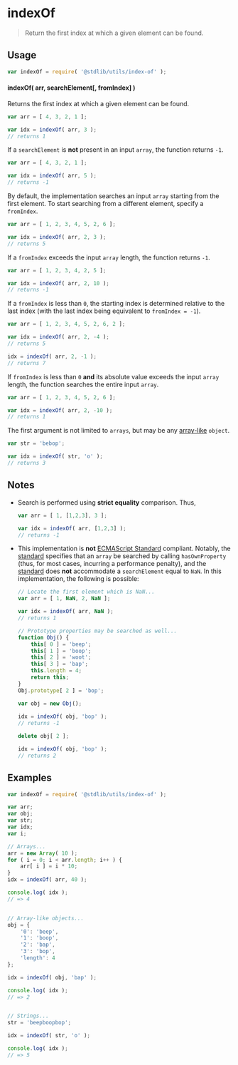 # indexOf

> Return the first index at which a given element can be found.


<section class="usage">

## Usage

``` javascript
var indexOf = require( '@stdlib/utils/index-of' );
```

#### indexOf( arr, searchElement\[, fromIndex\] )

Returns the first index at which a given element can be found.

``` javascript
var arr = [ 4, 3, 2, 1 ];

var idx = indexOf( arr, 3 );
// returns 1
```

If a `searchElement` is __not__ present in an input `array`, the function returns `-1`.

``` javascript
var arr = [ 4, 3, 2, 1 ];

var idx = indexOf( arr, 5 );
// returns -1
```

By default, the implementation searches an input `array` starting from the first element. To start searching from a different element, specify a `fromIndex`.

``` javascript
var arr = [ 1, 2, 3, 4, 5, 2, 6 ];

var idx = indexOf( arr, 2, 3 );
// returns 5
```

If a `fromIndex` exceeds the input `array` length, the function returns `-1`.

``` javascript
var arr = [ 1, 2, 3, 4, 2, 5 ];

var idx = indexOf( arr, 2, 10 );
// returns -1
```

If a `fromIndex` is less than `0`, the starting index is determined relative to the last index (with the last index being equivalent to `fromIndex = -1`).

``` javascript
var arr = [ 1, 2, 3, 4, 5, 2, 6, 2 ];

var idx = indexOf( arr, 2, -4 );
// returns 5

idx = indexOf( arr, 2, -1 );
// returns 7
```

If `fromIndex` is less than `0` __and__ its absolute value exceeds the input `array` length, the function searches the entire input `array`.

``` javascript
var arr = [ 1, 2, 3, 4, 5, 2, 6 ];

var idx = indexOf( arr, 2, -10 );
// returns 1
```

The first argument is not limited to `arrays`, but may be any [array-like][array-like] `object`.

``` javascript
var str = 'bebop';

var idx = indexOf( str, 'o' );
// returns 3
```

<!-- </usage> -->


<section class="notes">

## Notes

* Search is performed using __strict equality__ comparison. Thus,
    
  ``` javascript
  var arr = [ 1, [1,2,3], 3 ];

  var idx = indexOf( arr, [1,2,3] );
  // returns -1
  ```

* This implementation is __not__ [ECMAScript Standard][ecma-262] compliant. Notably, the [standard][ecma-262] specifies that an `array` be searched by calling `hasOwnProperty` (thus, for most cases, incurring a performance penalty), and the [standard][ecma-262] does __not__ accommodate a `searchElement` equal to `NaN`. In this implementation, the following is possible:

  ``` javascript
  // Locate the first element which is NaN...
  var arr = [ 1, NaN, 2, NaN ];

  var idx = indexOf( arr, NaN );
  // returns 1

  // Prototype properties may be searched as well...
  function Obj() {
      this[ 0 ] = 'beep';
      this[ 1 ] = 'boop';
      this[ 2 ] = 'woot';
      this[ 3 ] = 'bap';
      this.length = 4;
      return this;
  }
  Obj.prototype[ 2 ] = 'bop';

  var obj = new Obj();
    
  idx = indexOf( obj, 'bop' );
  // returns -1

  delete obj[ 2 ];

  idx = indexOf( obj, 'bop' );
  // returns 2
  ```

<!-- </notes> -->


<section class="examples">

## Examples

``` javascript
var indexOf = require( '@stdlib/utils/index-of' );

var arr;
var obj;
var str;
var idx;
var i;

// Arrays...
arr = new Array( 10 );
for ( i = 0; i < arr.length; i++ ) {
    arr[ i ] = i * 10;
}
idx = indexOf( arr, 40 );

console.log( idx );
// => 4


// Array-like objects...
obj = {
    '0': 'beep',
    '1': 'boop',
    '2': 'bap',
    '3': 'bop',
    'length': 4
};

idx = indexOf( obj, 'bap' );

console.log( idx );
// => 2


// Strings...
str = 'beepboopbop';

idx = indexOf( str, 'o' );

console.log( idx );
// => 5
```

<!-- </examples> -->


<section class="links">

[ecma-262]: http://www.ecma-international.org/ecma-262/6.0/#sec-array.prototype.indexof

<!-- FIXME: links -->

[array-like]: https://github.com/validate.io/array-like

<!-- </links> -->
